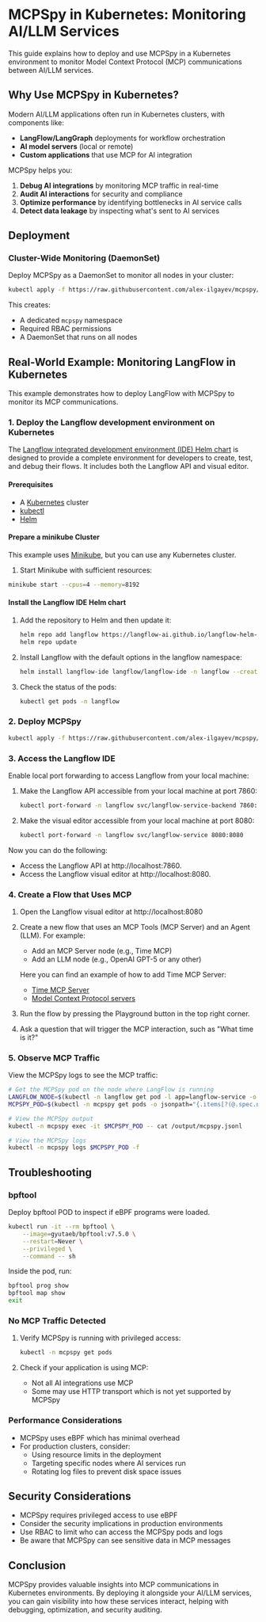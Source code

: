# MCPSpy in Kubernetes: Monitoring AI/LLM Services

This guide explains how to deploy and use MCPSpy in a Kubernetes environment to monitor Model Context Protocol (MCP) communications between AI/LLM services.

## Why Use MCPSpy in Kubernetes?

Modern AI/LLM applications often run in Kubernetes clusters, with components like:

- **LangFlow/LangGraph** deployments for workflow orchestration
- **AI model servers** (local or remote)
- **Custom applications** that use MCP for AI integration

MCPSpy helps you:

1. **Debug AI integrations** by monitoring MCP traffic in real-time
2. **Audit AI interactions** for security and compliance
3. **Optimize performance** by identifying bottlenecks in AI service calls
4. **Detect data leakage** by inspecting what's sent to AI services

## Deployment

### Cluster-Wide Monitoring (DaemonSet)

Deploy MCPSpy as a DaemonSet to monitor all nodes in your cluster:

```bash
kubectl apply -f https://raw.githubusercontent.com/alex-ilgayev/mcpspy/v0.0.3/deploy/kubernetes/mcpspy.yaml
```

This creates:
- A dedicated `mcpspy` namespace
- Required RBAC permissions
- A DaemonSet that runs on all nodes

## Real-World Example: Monitoring LangFlow in Kubernetes

This example demonstrates how to deploy LangFlow with MCPSpy to monitor its MCP communications.

### 1. Deploy the Langflow development environment on Kubernetes

The [Langflow integrated development environment (IDE) Helm chart](https://github.com/langflow-ai/langflow-helm-charts/tree/main/charts/langflow-ide) is designed to provide a complete environment for developers to create, test, and debug their flows. It includes both the Langflow API and visual editor.

#### Prerequisites
- A [Kubernetes](https://kubernetes.io/docs/setup/) cluster
- [kubectl](https://kubernetes.io/docs/tasks/tools/#kubectl)
- [Helm](https://helm.sh/docs/intro/install/)

#### Prepare a minikube Cluster

This example uses [Minikube](https://minikube.sigs.k8s.io/docs/start/), but you can use any Kubernetes cluster.

1. Start Minikube with sufficient resources:

```bash
minikube start --cpus=4 --memory=8192
```

#### Install the Langflow IDE Helm chart

1. Add the repository to Helm and then update it:

    ```bash
    helm repo add langflow https://langflow-ai.github.io/langflow-helm-charts
    helm repo update
    ```

2. Install Langflow with the default options in the langflow namespace:

    ```bash
    helm install langflow-ide langflow/langflow-ide -n langflow --create-namespace
    ```

3. Check the status of the pods:

    ```bash
    kubectl get pods -n langflow
    ```

### 2. Deploy MCPSpy

```bash
kubectl apply -f https://raw.githubusercontent.com/alex-ilgayev/mcpspy/v0.0.3/deploy/kubernetes/mcpspy.yaml
```

### 3. Access the Langflow IDE

Enable local port forwarding to access Langflow from your local machine:

1. Make the Langflow API accessible from your local machine at port 7860:

   ```bash
   kubectl port-forward -n langflow svc/langflow-service-backend 7860:7860
   ```

2. Make the visual editor accessible from your local machine at port 8080:

    ```bash
    kubectl port-forward -n langflow svc/langflow-service 8080:8080
    ```

Now you can do the following:

- Access the Langflow API at http://localhost:7860.
- Access the Langflow visual editor at http://localhost:8080.

### 4. Create a Flow that Uses MCP

1. Open the Langflow visual editor at http://localhost:8080

2. Create a new flow that uses an MCP Tools (MCP Server) and an Agent (LLM). For example:
   - Add an MCP Server node (e.g., Time MCP)
   - Add an LLM node (e.g., OpenAI GPT-5 or any other)

   Here you can find an example of how to add Time MCP Server:
   - [Time MCP Server](https://mcp.so/server/time/modelcontextprotocol)
   - [Model Context Protocol servers](https://github.com/modelcontextprotocol/servers/tree/main/src/time)

3. Run the flow by pressing the Playground button in the top right corner.

4. Ask a question that will trigger the MCP interaction, such as "What time is it?"

### 5. Observe MCP Traffic

View the MCPSpy logs to see the MCP traffic:

```bash
# Get the MCPSpy pod on the node where LangFlow is running
LANGFLOW_NODE=$(kubectl -n langflow get pod -l app=langflow-service -o jsonpath='{.items[0].spec.nodeName}')
MCPSPY_POD=$(kubectl -n mcpspy get pods -o jsonpath="{.items[?(@.spec.nodeName=='$LANGFLOW_NODE')].metadata.name}")

# View the MCPSpy output
kubectl -n mcpspy exec -it $MCPSPY_POD -- cat /output/mcpspy.jsonl

# View the MCPSpy logs
kubectl -n mcpspy logs $MCPSPY_POD -f
```

## Troubleshooting

### bpftool

Deploy bpftool POD to inspect if eBPF programs were loaded.

```bash
kubectl run -it --rm bpftool \
    --image=gyutaeb/bpftool:v7.5.0 \
    --restart=Never \
    --privileged \
    --command -- sh
```

Inside the pod, run:

```bash
bpftool prog show
bpftool map show
exit
```

### No MCP Traffic Detected

1. Verify MCPSpy is running with privileged access:

   ```bash
   kubectl -n mcpspy get pods
   ```

2. Check if your application is using MCP:
   - Not all AI integrations use MCP
   - Some may use HTTP transport which is not yet supported by MCPSpy

### Performance Considerations

- MCPSpy uses eBPF which has minimal overhead
- For production clusters, consider:
  - Using resource limits in the deployment
  - Targeting specific nodes where AI services run
  - Rotating log files to prevent disk space issues

## Security Considerations

- MCPSpy requires privileged access to use eBPF
- Consider the security implications in production environments
- Use RBAC to limit who can access the MCPSpy pods and logs
- Be aware that MCPSpy can see sensitive data in MCP messages

## Conclusion

MCPSpy provides valuable insights into MCP communications in Kubernetes environments. By deploying it alongside your AI/LLM services, you can gain visibility into how these services interact, helping with debugging, optimization, and security auditing.
